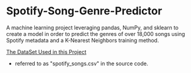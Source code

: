 # Spotify-Song-Genre-Predictor
A machine learning project leveraging pandas, NumPy, and sklearn to create a model in order to predict the genres of over 18,000 songs using Spotify metadata and a K-Nearest Neighbors training method.

[The DataSet Used in this Project](https://www.kaggle.com/datasets/imuhammad/audio-features-and-lyrics-of-spotify-songs?resource=download) <br>
- referred to as "spotify_songs.csv" in the source code.
